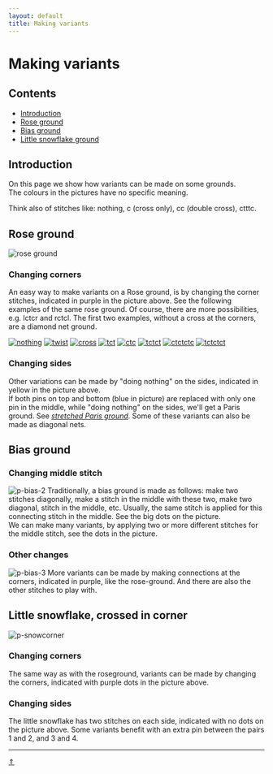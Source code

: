 ```yaml
---
layout: default
title: Making variants
---
```


# Making variants

## Contents
* [Introduction](#introduction)
* [Rose ground](#rose-ground)
* [Bias ground](#bias-ground)
* [Little snowflake ground](#little-snowflake-crossed-in-corner)


## Introduction
On this page we show how variants can be made on some grounds.     
The colours in the pictures have no specific meaning.   

Think also of stitches like: <span class="stch">nothing</span>, <span class="stch">c</span> (cross only), <span class="stch">cc</span> (double cross), <span class="stch">ctttc</span>.      

## Rose ground  
![rose ground][p-roseground]      

### Changing corners
An easy way to make variants on a Rose ground, is by changing the corner stitches, indicated in purple in the picture above. See the following examples of the same rose ground. Of course, there are more possibilities, e.g. <span class="stch">lctcr</span> and <span class="stch">rctcl</span>. The first two examples, without a cross at the corners, are a diamond net ground.   

[![nothing][p-x]][0502-O]
[![twist][p-t]][0501-O]
[![cross][p-c]][0502-K]
[![tct][p-tt]][0502-N]
[![ctc][p-cc]][0502-L]
[![tctct][p-ttt]][0502-D]
[![ctctctc][p-cccc]][0502-KF]
[![tctctct][p-tttt]][0502-NF]

### Changing sides
Other variations can be made by "doing nothing" on the sides, indicated in yellow in the picture above.     
If both pins on top and bottom (blue in picture) are replaced with only one pin in the middle, while "doing nothing" on the sides, we'll get a Paris ground. See [_stretched Paris ground_][page-stretched-paris]. Some of these variants can also be made as diagonal nets.   

[0501-O]: /GroundForge/tiles?patchWidth=12&patchHeight=16&d1=t&c1=ctct&b1=t&a1=tctc&d2=crc&b2=clc&tile=5831,-4-7&footsideStitch=ctctt&tileStitch=ctct&headsideStitch=ctctt&shiftColsSW=-2&shiftRowsSW=2&shiftColsSE=2&shiftRowsSE=2
[0502-O]: /GroundForge/tiles?patchWidth=12&patchHeight=16&d1=-&c1=ctct&b1=-&a1=tctc&d2=crc&b2=clc&tile=5831,-4-7&footsideStitch=ctctt&tileStitch=ctct&headsideStitch=ctctt&shiftColsSW=-2&shiftRowsSW=2&shiftColsSE=2&shiftRowsSE=2
[0502-K]: /GroundForge/tiles?patchWidth=12&patchHeight=16&d1=c&c1=ctct&b1=c&a1=tctc&d2=crc&b2=clc&tile=5831,-4-7&footsideStitch=ctctt&tileStitch=ctct&headsideStitch=ctctt&shiftColsSW=-2&shiftRowsSW=2&shiftColsSE=2&shiftRowsSE=2
[0502-N]: /GroundForge/tiles?patchWidth=12&patchHeight=16&d1=tct&c1=ctct&b1=tct&a1=tctc&d2=crc&b2=clc&tile=5831,-4-7&footsideStitch=ctctt&tileStitch=ctct&headsideStitch=ctctt&shiftColsSW=-2&shiftRowsSW=2&shiftColsSE=2&shiftRowsSE=2
[0502-L]: /GroundForge/tiles?patchWidth=12&patchHeight=16&d1=ctc&c1=ctct&b1=ctc&a1=tctc&d2=crc&b2=clc&tile=5831,-4-7&footsideStitch=ctctt&tileStitch=ctct&headsideStitch=ctctt&shiftColsSW=-2&shiftRowsSW=2&shiftColsSE=2&shiftRowsSE=2
[0502-D]: /GroundForge/tiles?patchWidth=12&patchHeight=16&d1=tctct&c1=ctct&b1=tctct&a1=tctc&d2=crc&b2=clc&tile=5831,-4-7&footsideStitch=ctctt&tileStitch=ctct&headsideStitch=ctctt&shiftColsSW=-2&shiftRowsSW=2&shiftColsSE=2&shiftRowsSE=2
[0502-KF]: /GroundForge/tiles?patchWidth=12&patchHeight=16&d1=ctctctc&c1=ctct&b1=ctctctc&a1=tctc&d2=crc&b2=clc&tile=5831,-4-7&footsideStitch=ctctt&tileStitch=ctct&headsideStitch=ctctt&shiftColsSW=-2&shiftRowsSW=2&shiftColsSE=2&shiftRowsSE=2
[0502-NF]: /GroundForge/tiles?patchWidth=12&patchHeight=16&d1=tctctct&c1=ctct&b1=tctctct&a1=tctc&d2=crc&b2=clc&tile=5831,-4-7&footsideStitch=ctctt&tileStitch=ctct&headsideStitch=ctctt&shiftColsSW=-2&shiftRowsSW=2&shiftColsSE=2&shiftRowsSE=2

[p-roseground]: ../images/variants/g-rosecorner.png "corners and sides"
[p-x]: ../images/variants/d-0501-x.png "nothing"
[p-c]: ../images/variants/d-0501-c.png "cross only"
[p-cc]: ../images/variants/d-0501-ctc.png "ctc"
[p-cccc]: ../images/variants/d-0501-ctctctc.png "ctctctc"
[p-t]: ../images/variants/d-0501-t.png "twist only"
[p-tt]: ../images/variants/d-0501-tct.png "tct"
[p-ttt]: ../images/variants/d-0501-tctct.png "tctct"
[p-tttt]: ../images/variants/d-0501-tctctct.png "tctctct"

[page-stretched-paris]:../docs/roses#stretched-paris-ground

## Bias ground
### Changing middle stitch
![p-bias-2]
Traditionally, a bias ground is made as follows: make two stitches diagonally, make a stitch in the middle with these two, make two diagonal, stitch in the middle, etc. Usually, the same stitch is applied for this connecting stitch in the middle. See the big dots on the picture.          
We can make many variants, by applying two or more different stitches for the middle stitch, see the dots in the picture.               
<p style="clear: both"></p>

### Other changes
![p-bias-3]
More variants can be made by making connections at the corners, indicated in purple, like the rose-ground. And there are also the other stitches to play with.     
<p style="clear: both"></p>

[p-bias-2]: ../images/variants/g-bias-2.png?align=left "bias variant 1"
[p-bias-3]: ../images/variants/g-bias-3.png?align=left "variant 1 with crossings"

## Little snowflake, crossed in corner
![p-snowcorner]

### Changing corners
The same way as with the roseground, variants can be made by changing the corners, indicated with purple dots in the picture above.

### Changing sides
The little snowflake has two stitches on each side, indicated with no dots on the picture above. Some variants benefit with an extra pin between the pairs 1 and 2, and 3 and 4.    

[p-snowcorner]: ../images/variants/g-snowcorner.png "little snowflake crossed"

***
[&uArr;]()

